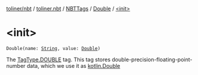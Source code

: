 [toliner/nbt](../../../index.md) / [toliner.nbt](../../index.md) / [NBTTags](../index.md) / [Double](index.md) / [&lt;init&gt;](./-init-.md)

# &lt;init&gt;

`Double(name: `[`String`](https://kotlinlang.org/api/latest/jvm/stdlib/kotlin/-string/index.html)`, value: `[`Double`](https://kotlinlang.org/api/latest/jvm/stdlib/kotlin/-double/index.html)`)`

The [TagType.DOUBLE](../../-tag-type/-d-o-u-b-l-e.md) tag.
This tag stores double-precision-floating-point-number data, which we use it as [kotlin.Double](https://kotlinlang.org/api/latest/jvm/stdlib/kotlin/-double/index.html)

